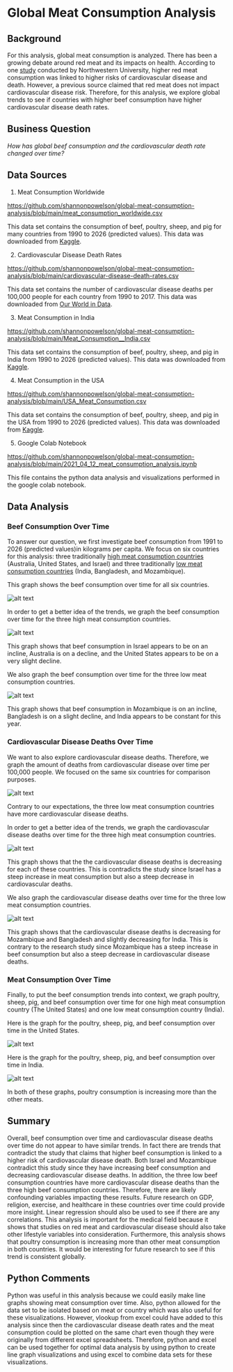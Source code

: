 # Global Meat Consumption Analysis
## Background
For this analysis, global meat consumption is analyzed.  There has been a growing debate around red meat and its impacts on health.  According to one [study](https://www.sciencedaily.com/releases/2020/02/200203114328.htm) conducted by Northwestern University, higher red meat consumption was linked to higher risks of cardiovascular disease and death.  However, a previous source claimed that red meat does not impact cardiovascular disease risk.  Therefore, for this analysis, we explore global trends to see if countries with higher beef consumption have higher cardiovascular disease death rates.  

## Business Question
_How has global beef consumption and the cardiovascular death rate changed over time?_

## Data Sources
1. Meat Consumption Worldwide

https://github.com/shannonpowelson/global-meat-consumption-analysis/blob/main/meat_consumption_worldwide.csv

This data set contains the consumption of beef, poultry, sheep, and pig for many countries from 1990 to 2026 (predicted values).  This data was downloaded from [Kaggle](https://www.kaggle.com/vagifa/meatconsumption).

2. Cardiovascular Disease Death Rates

https://github.com/shannonpowelson/global-meat-consumption-analysis/blob/main/cardiovascular-disease-death-rates.csv

This data set contains the number of cardiovascular disease deaths per 100,000 people for each country from 1990 to 2017.  This data was downloaded from [Our World in Data](https://ourworldindata.org/grapher/cardiovascular-disease-death-rates). 

3. Meat Consumption in India

https://github.com/shannonpowelson/global-meat-consumption-analysis/blob/main/Meat_Consumption__India.csv

This data set contains the consumption of beef, poultry, sheep, and pig in India from 1990 to 2026 (predicted values).  This data was downloaded from [Kaggle](https://www.kaggle.com/vagifa/meatconsumption).

4. Meat Consumption in the USA

https://github.com/shannonpowelson/global-meat-consumption-analysis/blob/main/USA_Meat_Consumption.csv

This data set contains the consumption of beef, poultry, sheep, and pig in the USA from 1990 to 2026 (predicted values).  This data was downloaded from [Kaggle](https://www.kaggle.com/vagifa/meatconsumption).

5. Google Colab Notebook

https://github.com/shannonpowelson/global-meat-consumption-analysis/blob/main/2021_04_12_meat_consumption_analysis.ipynb

This file contains the python data analysis and visualizations performed in the google colab notebook.  


## Data Analysis

### Beef Consumption Over Time

To answer our question, we first investigate beef consumption from 1991 to 2026 (predicted values)in kilograms per capita.  We focus on six countries for this analysis: three traditionally [high meat consumption countries](https://www.worldatlas.com/articles/top-meat-consuming-countries-in-the-world.html) (Australia, United States, and Israel) and three traditionally [low meat consumption countries](https://www.worldatlas.com/articles/countries-who-consume-the-least-meat.html#:~:text=The%20least%20meat%20consuming%20countries,consuming%20country%20in%20the%20world.) (India, Bangladesh, and Mozambique). 

This graph shows the beef consumption over time for all six countries.  

![alt text](https://github.com/shannonpowelson/global-meat-consumption-analysis/blob/main/least_and_most_consumption%20(3).png)


In order to get a better idea of the trends, we graph the beef consumption over time for the three high meat consumption countries.  

![alt text](https://github.com/shannonpowelson/global-meat-consumption-analysis/blob/main/most_consumption%20(3).png)

This graph shows that beef consumption in Israel appears to be on an incline, Australia is on a decline, and the United States appears to be on a very slight decline.  


We also graph the beef consumption over time for the three low meat consumption countries.  

![alt text](https://github.com/shannonpowelson/global-meat-consumption-analysis/blob/main/least_consumption%20(3).png)

This graph shows that beef consumption in Mozambique is on an incline, Bangladesh is on a slight decline, and India appears to be constant for this year.  

### Cardiovascular Disease Deaths Over Time

We want to also explore cardiovascular disease deaths.  Therefore, we graph the amount of deaths from cardiovascular disease over time per 100,000 people. We focused on the same six countries for comparison purposes.  

![alt text](https://github.com/shannonpowelson/global-meat-consumption-analysis/blob/main/heart_death%20(2).png)

Contrary to our expectations, the three low meat consumption countries have more cardiovascular disease deaths.  


In order to get a better idea of the trends, we graph the cardiovascular disease deaths over time for the three high meat consumption countries.  

![alt text](https://github.com/shannonpowelson/global-meat-consumption-analysis/blob/main/heart_death_high%20(1).png)

This graph shows that the the cardiovascular disease deaths is decreasing for each of these countries.  This is contradicts the study since Israel has a steep increase in meat consumption but also a steep decrease in cardiovascular deaths.    


We also graph the cardiovascular disease deaths over time for the three low meat consumption countries.  

![alt text](https://github.com/shannonpowelson/global-meat-consumption-analysis/blob/main/heart_death_low%20(1).png)

This graph shows that the cardiovascular disease deaths is decreasing for Mozambique and Bangladesh and slightly decreasing for India.  This is contrary to the research study since Mozambique has a steep increase in beef consumption but also a steep decrease in cardiovascular disease deaths.  

### Meat Consumption Over Time

Finally, to put the beef consumption trends into context, we graph poultry, sheep, pig, and beef consumption over time for one high meat consumption country (The United States) and one low meat consumption country (India).  

Here is the graph for the poultry, sheep, pig, and beef consumption over time in the United States. 

![alt text](https://github.com/shannonpowelson/global-meat-consumption-analysis/blob/main/USA_meat_picture.png)

Here is the graph for the poultry, sheep, pig, and beef consumption over time in India. 

![alt text](https://github.com/shannonpowelson/global-meat-consumption-analysis/blob/main/IND_meat_picture.png)

In both of these graphs, poultry consumption is increasing more than the other meats.  

## Summary
Overall, beef consumption over time and cardiovascular disease deaths over time do not appear to have similar trends.  In fact there are trends that contradict the study that claims that higher beef consumption is linked to a higher risk of cardiovascular disease death.  Both Israel and Mozambique contradict this study since they have increasing beef consumption and decreasing cardiovascular disease deaths.  In addition, the three low beef consumption countries have more cardiovascular disease deaths than the three high beef consumption countries.  Therefore, there are likely confounding variables impacting these results.  Future research on GDP, religion, exercise, and healthcare in these countries over time could provide more insight.  Linear regression should also be used to see if there are any correlations.  This analysis is important for the medical field because it shows that studies on red meat and cardiovascular disease should also take other lifestyle variables into consideration.  Furthermore, this analysis shows that poultry consumption is increasing more than other meat consumption in both countries.  It would be interesting for future research to see if this trend is consistent globally.  

## Python Comments
Python was useful in this analysis because we could easily make line graphs showing meat consumption over time.  Also, python allowed for the data set to be isolated based on meat or country which was also useful for these visualizations.  However, vlookup from excel could have added to this analysis since then the cardiovascular disease death rates and the meat consumption could be plotted on the same chart even though they were originally from different excel spreadsheets.  Therefore, python and excel can be used together for optimal data analysis by using python to create line graph visualizations and using excel to combine data sets for these visualizations.    
